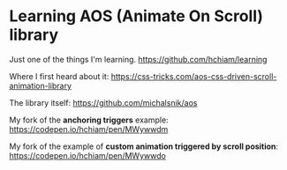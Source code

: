 # Learning AOS (Animate On Scroll) library

Just one of the things I'm learning. <https://github.com/hchiam/learning>

Where I first heard about it: <https://css-tricks.com/aos-css-driven-scroll-animation-library>

The library itself: <https://github.com/michalsnik/aos>

My fork of the **anchoring triggers** example: <https://codepen.io/hchiam/pen/MWywwdm>

My fork of the example of **custom animation triggered by scroll position**: <https://codepen.io/hchiam/pen/MWywwdo>

